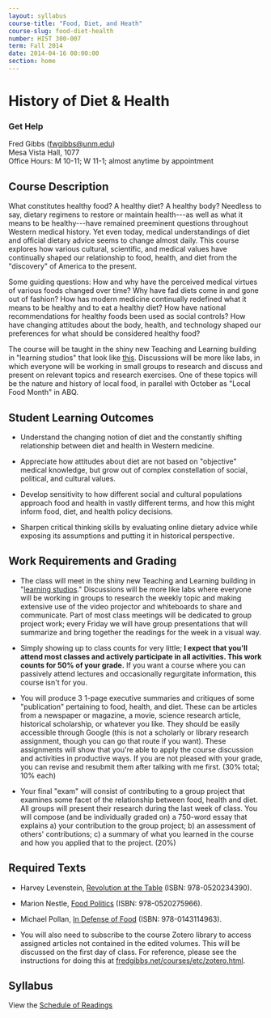 ```yaml
---
layout: syllabus
course-title: "Food, Diet, and Heath"
course-slug: food-diet-health
number: HIST 300-007
term: Fall 2014
date: 2014-04-16 00:00:00
section: home
---
```


# History of Diet & Health

### Get Help
Fred Gibbs \([fwgibbs@unm.edu](mailto:fwgibbs@unm.edu)\)    
Mesa Vista Hall, 1077    
Office Hours: M 10-11; W 11-1; almost anytime by appointment    


## Course Description

What constitutes healthy food? A healthy diet? A healthy body? Needless to say, dietary regimens to restore or maintain health---as well as what it means to be healthy---have remained preeminent questions throughout Western medical history. Yet even today, medical understandings of diet and official dietary advice seems to change almost daily. This course explores how various cultural, scientific, and medical values have continually shaped our relationship to food, health, and diet from the "discovery" of America to the present.

Some guiding questions: How and why have the perceived medical virtues of various foods changed over time? Why have fad diets come in and gone out of fashion? How has modern medicine continually redefined what it means to be healthy and to eat a healthy diet? How have national recommendations for healthy foods been used as social controls? How have changing attitudes about the body, health, and technology shaped our preferences for what should be considered healthy food?

The course will be taught in the shiny new Teaching and Learning building in "learning studios" that look like [this](https://www.unm.edu/~oset/Event%20Descriptions/LearningStudioClassroomsatUNM.html). Discussions will be more like labs, in which everyone will be working in small groups to research and discuss and present on relevant topics and research exercises. One of these topics will be the nature and history of local food, in parallel with October as "Local Food Month" in ABQ.

## Student Learning Outcomes

* Understand the changing notion of diet and the constantly shifting relationship between diet and health in Western medicine.

* Appreciate how attitudes about diet are not based on "objective" medical knowledge, but grow out of complex constellation of social, political, and cultural values.

* Develop sensitivity to how different social and cultural populations approach food and health in vastly different terms, and how this might inform food, diet, and health policy decisions.

* Sharpen critical thinking skills by evaluating online dietary advice while exposing its assumptions and putting it in historical perspective.


## Work Requirements and Grading

* The class will meet in the shiny new Teaching and Learning building in "[learning studios](https://www.unm.edu/~oset/Event%20Descriptions/LearningStudioClassroomsatUNM.html)." Discussions will be more like labs where everyone will be working in groups to research the weekly topic and making extensive use of the video projector and whiteboards to share and communicate. Part of most class meetings will be dedicated to group project work; every Friday we will have group presentations that will summarize and bring together the readings for the week in a visual way.

* Simply showing up to class counts for very little; **I expect that you'll attend most classes and actively participate in all activities. This work counts for 50% of your grade.** If you want a course where you can passively attend lectures and occasionally regurgitate information, this course isn't for you.

* You will produce 3 1-page executive summaries and critiques of some "publication" pertaining to food, health, and diet. These can be articles from a newspaper or magazine, a movie, science research article, historical scholarship, or whatever you like. They should be easily accessible through Google (this is not a scholarly or library research assignment, though you can go that route if you want). These assignments will show that you're able to apply the course discussion and activities in productive ways. If you are not pleased with your grade, you can revise and resubmit them after talking with me first. (30% total; 10% each)

* Your final "exam" will consist of contributing to a group project that examines some facet of the relationship between food, health and diet. All groups will present their research during the last week of class. You will compose (and be individually graded on) a 750-word essay that explains a) your contribution to the group project; b) an assessment of others' contributions; c) a summary of what you learned in the course and how you applied that to the project. (20%)


## Required Texts

- Harvey Levenstein, [Revolution at the Table](http://www.amazon.com/Revolution-Table-Transformation-American-California/dp/0520234391/) (ISBN: 978-0520234390).

- Marion Nestle, [Food Politics](http://www.amazon.com/Food-Politics-Influences-Nutrition-California/dp/0520275969/) (ISBN: 978-0520275966).

- Michael Pollan, [In Defense of Food](http://www.amazon.com/Defense-Food-Eaters-Manifesto/dp/0143114964) (ISBN: 978-0143114963).

- You will also need to subscribe to the course Zotero library to access assigned articles not contained in the edited volumes. This will be discussed on the first day of class. For reference, please see the instructions for doing this at [fredgibbs.net/courses/etc/zotero.html](../etc/zotero.html).


## Syllabus
View the [Schedule of Readings](schedule.html)
